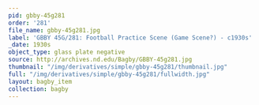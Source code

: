 ```yaml
---
pid: gbby-45g281
order: '281'
file_name: gbby-45g281.jpg
label: 'GBBY 45G/281: Football Practice Scene (Game Scene?) - c1930s'
_date: 1930s
object_type: glass plate negative
source: http://archives.nd.edu/Bagby/GBBY-45g281.jpg
thumbnail: "/img/derivatives/simple/gbby-45g281/thumbnail.jpg"
full: "/img/derivatives/simple/gbby-45g281/fullwidth.jpg"
layout: bagby_item
collection: bagby
---
```

